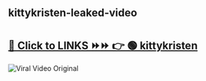 
 ## kittykristen-leaked-video 

# <h2><a href="https://clipsfans.com/kittykristen&ref=git">🔗 Click to LINKS ⏩⏩ 👉 🟢 kittykristen </a></h2>

<a href="https://clipsfans.com/kittykristen&ref=git" rel="nofollow" data-target="animated-image.originalLink"><img src="https://i.ibb.co.com/xMMVF88/686577567.gif" alt="Viral Video Original" style="max-width: 100%; display: inline-block;" data-target="animated-image.originalImage"></a>
